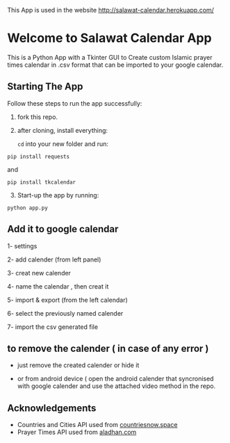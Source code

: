 This App is used in the website http://salawat-calendar.herokuapp.com/


# Welcome to Salawat Calendar App

This is a Python App with a Tkinter GUI to Create custom Islamic prayer times calendar in .csv format that can be imported to your google calendar.

## Starting The App

Follow these steps to run the app successfully:

1. fork this repo.

2. after cloning, install everything:

   `cd` into your new folder and run:

```
pip install requests
```
   and
```
pip install tkcalendar
```

3. Start-up the app by running:

```
python app.py
```


## Add it to google calendar

1- settings 

2- add calender (from left panel)

3- creat new calender 

4- name the calendar , then creat it 

5- import & export (from the left calendar)

6- select the previously named calender 

7- import the csv generated file 



## to remove the calender ( in case of any error )

- just remove the created calender or hide it 

- or from android device ( open the android calender that syncronised with google calender and use the attached video method in the repo.

## Acknowledgements
* Countries and Cities API used from [countriesnow.space](https://countriesnow.space/)
* Prayer Times API used from [aladhan.com](https://aladhan.com/)
